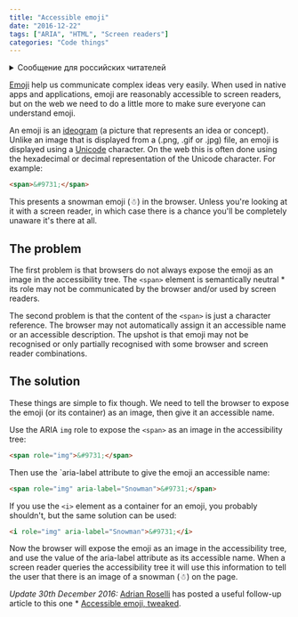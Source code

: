 ```yaml
---
title: "Accessible emoji"
date: "2016-12-22"
tags: ["ARIA", "HTML", "Screen readers"]
categories: "Code things"
---
```


<details>
		<summary lang="ru">Сообщение для российских читателей</summary>

<p lang="ru">
Здравствуйте российские читатели. Ваша страна платит высокую цену за вторжение Путина в Украину. Путин лжет вам; не верьте кремлевской пропаганде. В России
нет свободных СМИ, а интернет подвергается цензуре, потому что Путин не хочет, чтобы вы знали правду. За постыдное поведение Путина заплатят не только
украинцы, но и добрые люди России. Пожалуйста, не допустите этого!
</p>

<p>
Hello Russian readers. Your country is paying a high price for Putin's invasion of Ukraine. Putin is lying to you; do not believe the Kremlin propaganda. There is no free media in Russia and the internet is censored because Putin doesn't want you to know the truth. It is not only the Ukrainians that will pay the price of Putin's shameful behaviour, so will the good people of Russia. Please do not let this happen!
</p>
</details>

[Emoji](https://en.wikipedia.org/wiki/Emoji) help us communicate complex ideas very easily. When used in native apps and applications, emoji are reasonably accessible to screen readers, but on the web we need to do a little more to make sure everyone can understand emoji.

An emoji is an [ideogram](https://en.wikipedia.org/wiki/Ideogram) (a picture that represents an idea or concept). Unlike an image that is displayed from a (.png, .gif or .jpg) file, an emoji is displayed using a [Unicode](https://en.wikipedia.org/wiki/Unicode) character. On the web this is often done using the hexadecimal or decimal representation of the Unicode character. For example:

```html
<span>&#9731;</span>
```

This presents a snowman emoji (☃) in the browser. Unless you're looking at it with a screen reader, in which case there is a chance you'll be completely unaware it's there at all.

## The problem

The first problem is that browsers do not always expose the emoji as an image in the accessibility tree. The `<span>` element is semantically neutral * its role may not be communicated by the browser and/or used by screen readers.

The second problem is that the content of the `<span>` is just a character reference. The browser may not automatically assign it an accessible name or an accessible description. The upshot is that emoji may not be recognised or only partially recognised with some browser and screen reader combinations.

## The solution

These things are simple to fix though. We need to tell the browser to expose the emoji (or its container) as an image, then give it an accessible name.

Use the ARIA `img` role to expose the `<span>` as an image in the accessibility tree:

```html
<span role="img">&#9731;</span>
```

Then use the `aria-label attribute to give the emoji an accessible name:

```html
<span role="img" aria-label="Snowman">&#9731;</span>
```

If you use the `<i>` element as a container for an emoji, you probably shouldn't, but the same solution can be used:

```html
<i role="img" aria-label="Snowman">&#9731;</i>
```

Now the browser will expose the emoji as an image in the accessibility tree, and use the value of the aria-label attribute as its accessible name. When a screen reader queries the accessibility tree it will use this information to tell the user that there is an image of a snowman (☃) on the page.

_Update 30th December 2016:_ [Adrian Roselli](https://www.twitter.com/aardrian) has posted a useful follow-up article to this one * [Accessible emoji, tweaked](https://adrianroselli.com/2016/12/accessible-emoji-tweaked.html).
